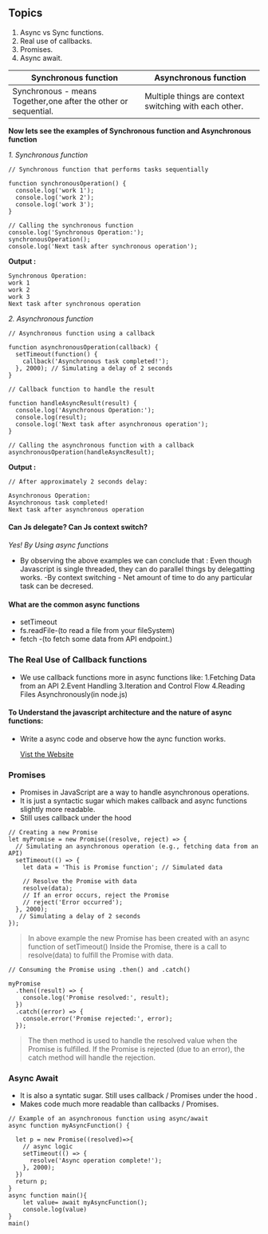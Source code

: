 ## Topics
1. Async vs Sync functions.
2. Real use of callbacks.
3. Promises.
4. Async await.

|Synchronous function |Asynchronous function |
|---|---|
|Synchronous - means Together,one after the other or sequential.|Multiple things are context switching with each other.

**Now lets see the examples of Synchronous function and Asynchronous function**

*1. Synchronous function*
```
// Synchronous function that performs tasks sequentially

function synchronousOperation() {
  console.log('work 1');
  console.log('work 2');
  console.log('work 3');
}

// Calling the synchronous function
console.log('Synchronous Operation:');
synchronousOperation();
console.log('Next task after synchronous operation');

```

**Output :**
```
Synchronous Operation:
work 1
work 2
work 3
Next task after synchronous operation

```
*2. Asynchronous function*


```
// Asynchronous function using a callback

function asynchronousOperation(callback) {
  setTimeout(function() {
    callback('Asynchronous task completed!');
  }, 2000); // Simulating a delay of 2 seconds
}

// Callback function to handle the result

function handleAsyncResult(result) {
  console.log('Asynchronous Operation:');
  console.log(result);
  console.log('Next task after asynchronous operation');
}

// Calling the asynchronous function with a callback
asynchronousOperation(handleAsyncResult);

```
**Output :**

```
// After approximately 2 seconds delay:

Asynchronous Operation:
Asynchronous task completed!
Next task after asynchronous operation

```


#### Can Js delegate? Can Js context switch? 
*Yes! By Using async functions*

- By observing the above examples we can conclude that :
Even though Javascript is single threaded, they can do parallel things by delegatting works.
-By context switching - Net amount of time to do any particular task can be decresed.

#### What are the common async functions
- setTimeout
- fs.readFile-(to read a file from your fileSystem)
- fetch -(to fetch some data from API endpoint.)

### The Real Use of Callback functions
- We use callback functions more in async functions like:
1.Fetching Data from an API
2.Event Handling
3.Iteration and Control Flow
4.Reading Files Asynchronously(in node.js)

#### To Understand the javascript architecture and the nature of async functions:

- Write a async code and observe how the aync function works.

   [Vist the Website](http://latentflip.com/loupe/?code=JC5vbignYnV0dG9uJywgJ2NsaWNrJywgZnVuY3Rpb24gb25DbGljaygpIHsKICAgIHNldFRpbWVvdXQoZnVuY3Rpb24gdGltZXIoKSB7CiAgICAgICAgY29uc29sZS5sb2coJ1lvdSBjbGlja2VkIHRoZSBidXR0b24hJyk7ICAgIAogICAgfSwgMjAwMCk7Cn0pOwoKY29uc29sZS5sb2coIkhpISIpOwoKc2V0VGltZW91dChmdW5jdGlvbiB0aW1lb3V0KCkgewogICAgY29uc29sZS5sb2coIkNsaWNrIHRoZSBidXR0b24hIik7Cn0sIDUwMDApOwoKY29uc29sZS5sb2coIldlbGNvbWUgdG8gbG91cGUuIik7!!!PGJ1dHRvbj5DbGljayBtZSE8L2J1dHRvbj4%3D)


### Promises
- Promises in JavaScript are a way to handle asynchronous operations. 
- It is just a syntactic sugar which makes callback and async functions slightly more readable.
- Still uses callback  under the hood 

```
// Creating a new Promise
let myPromise = new Promise((resolve, reject) => {
  // Simulating an asynchronous operation (e.g., fetching data from an API)
  setTimeout(() => {
    let data = 'This is Promise function'; // Simulated data

    // Resolve the Promise with data
    resolve(data);
    // If an error occurs, reject the Promise
    // reject('Error occurred');
  }, 2000);
   // Simulating a delay of 2 seconds
});

```
> In above example the new Promise has been created with an async function of setTimeout()
Inside the Promise, there is a call to resolve(data) to fulfill the Promise with data.
```
// Consuming the Promise using .then() and .catch()

myPromise
  .then((result) => {
    console.log('Promise resolved:', result);
  })
  .catch((error) => {
    console.error('Promise rejected:', error);
  });

```
>The then method is used to handle the resolved value when the Promise is fulfilled. If the Promise is rejected (due to an error), the catch method will handle the rejection.

### Async Await 
- It is also a syntatic sugar. Still uses callback / Promises under the hood .
- Makes code much more readable than callbacks / Promises.

```
// Example of an asynchronous function using async/await
async function myAsyncFunction() {
 
  let p = new Promise((resolved)=>{
    // async logic
    setTimeout(() => {
      resolve('Async operation complete!');
    }, 2000);
  })
  return p;
}
async function main(){
    let value= await myAsyncFunction();
    console.log(value)
}
main()
```
